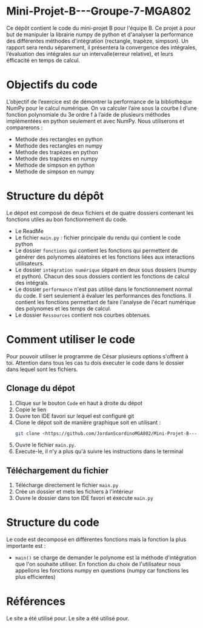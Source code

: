 # Mini-Projet-B---Groupe-7-MGA802
Ce dépôt contient le code du mini-projet B pour l'équipe B. Ce projet à pour but de manipuler la librairie numpy de python et d'analyser la performance des différentes méthodes d'intégration (rectangle, trapèze, simpson). Un rapport sera rendu séparement, il présentera la convergence des intégrales, l’évaluation des intégrales sur un intervalle(erreur relative), et leurs éfficacité en temps de calcul.

# Objectifs du code
 L’objectif de l’exercice est de démontrer la performance de la bibliothèque NumPy pour le
 calcul numérique. On va calculer l’aire sous la courbe I d’une fonction polynomiale du 3e ordre
 f à l’aide de plusieurs méthodes implémentées en python seulement et avec NumPy. Nous utiliserons et comparerons : 
 - Methode des rectangles en python
 - Methode des rectangles en numpy
 - Methode des trapèzes en python
 - Methode des trapèzes en numpy
 - Methode de simpson en python
 - Methode de simpson en numpy

# Structure du dépôt
Le dépot est composé de deux fichiers et de quatre dossiers contenant les fonctions utiles au bon fonctionnement du code.
- Le ReadMe
- Le fichier `main.py` : fichier principale du rendu qui contient le code python
- Le dossier `fonctions` qui contient les fonctions qui permettent de générer des polynomes aléatoires et les fonctions liées aux interactions utilisateurs.
- Le dossier `intégration numérique` séparé en deux sous dossiers (numpy et python). Chacun des sous dossiers contient les fonctions de calcul des intégrals.
- Le dossier `performance` n'est pas utilisé dans le fonctionnement normal du code. Il sert seulement à évaluer les performances des fonctions. Il contient les fonctions permettant de faire l'analyse de l'écart numérique des polynomes et les temps de calcul.
- Le dossier `Ressources` contient nos courbes obtenues.



# Comment utiliser le code
Pour pouvoir utiliser le programme de César plusieurs options s'offrent à toi.
Attention dans tous les cas tu dois éxecuter le code dans le dossier dans lequel sont les fichiers.

## Clonage du dépot
1. Clique sur le bouton `Code` en haut à droite du dépot
2. Copie le lien
3. Ouvre ton IDE favori sur lequel est configuré git
4. Clone le dépot soit de manière graphique soit en utilisant :
   ```bash
   git clone <https://github.com/JordanScordinoMGA802/Mini-Projet-B---Groupe-7-MGA802.git>
   ```
5. Ouvre le fichier `main.py`.
6. Execute-le, il n'y a plus qu'à suivre les instructions dans le terminal

## Téléchargement du fichier 
1. Télécharge directement le fichier `main.py` 
2. Crée un dossier et mets les fichiers à l'intérieur
3. Ouvre le dossier dans ton IDE favori et éxecute `main.py`


# Structure du code
Le code est decomposé en différentes fonctions mais la fonction la plus importante est : 
- `main()` se charge de demander le polynome est la méthode d'intégration que l'on souhaite utiliser. En fonction du choix de l'utilisateur nous appellons les fonctions numpy en questions (numpy car fonctions les plus efficientes)



# Références
Le site <ref1> a été utilisé pour.
Le site <ref2> a été utilisé pour.